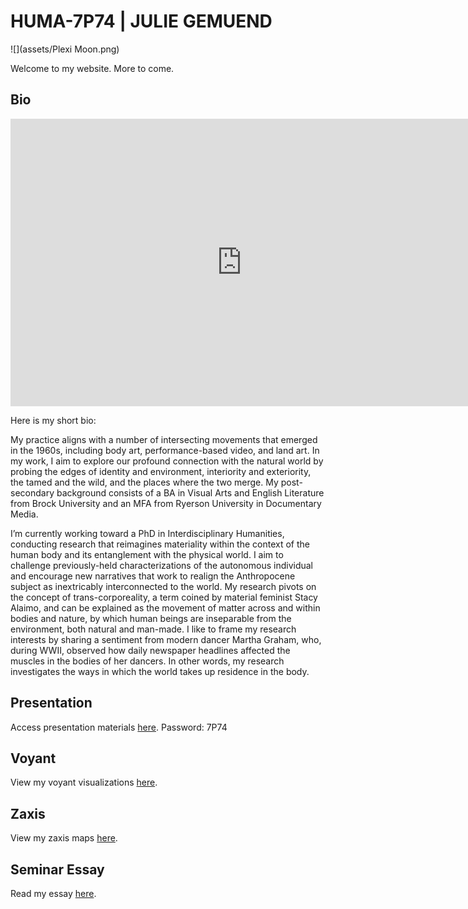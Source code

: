 # HUMA-7P74 | JULIE GEMUEND

![](assets/Plexi Moon.png)

Welcome to my website. More to come.

## Bio

<iframe src="https://player.vimeo.com/video/414541630?loop=1&title=0&byline=0&portrait=0" width="740" height="460" frameborder="0" allow="autoplay; fullscreen" allowfullscreen></iframe>

Here is my short bio:

My practice aligns with a number of intersecting movements that emerged in the 1960s, including body art, performance-based video, and land art. In my work, I aim to explore our profound connection with the natural world by probing the edges of identity and environment, interiority and exteriority, the tamed and the wild, and the places where the two merge. My post-secondary background consists of a BA in Visual Arts and English Literature from Brock University and an MFA from Ryerson University in Documentary Media.

I’m currently working toward a PhD in Interdisciplinary Humanities, conducting research that reimagines materiality within the context of the human body and its entanglement with the physical world. I aim to challenge previously-held characterizations of the autonomous individual and encourage new narratives that work to realign the Anthropocene subject as inextricably interconnected to the world. My research pivots on the concept of trans-corporeality, a term coined by material feminist Stacy Alaimo, and can be explained as the movement of matter across and within bodies and nature, by which human beings are inseparable from the environment, both natural and man-made. I like to frame my research interests by sharing a sentiment from modern dancer Martha Graham, who, during WWII, observed how daily newspaper headlines affected the muscles in the bodies of her dancers. In other words, my research investigates the ways in which the world takes up residence in the body.

## Presentation

Access presentation materials [here](https://vimeo.com/474474804/11b8e7e857).
Password: 7P74

## Voyant

View my voyant visualizations [here](voyant).

## Zaxis

View my zaxis maps [here](zaxis).

## Seminar Essay

Read my essay [here](https://jg-spec.github.io/HUMA-7P74/essay).
